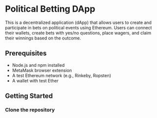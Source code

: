# Political Betting DApp

This is a decentralized application (dApp) that allows users to create and participate in bets on political events using Ethereum. Users can connect their wallets, create bets with yes/no questions, place wagers, and claim their winnings based on the outcome.

## Prerequisites

- Node.js and npm installed
- MetaMask browser extension
- A test Ethereum network (e.g., Rinkeby, Ropsten)
- A wallet with test Ether

## Getting Started

### Clone the repository

